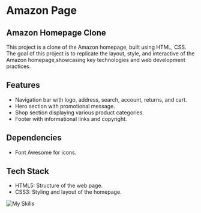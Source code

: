 # Amazon Page

## Amazon Homepage Clone 
This project is a clone of the Amazon homepage, built using HTML, CSS. The goal of this project is to replicate the layout, style, and interactive of the Amazon homepage,showcasing key technologies and web development practices.

## Features
- Navigation bar with logo, address, search, account, returns, and cart.
- Hero section with promotional message.
- Shop section displaying various product categories.
- Footer with informational links and copyright.

 
## Dependencies
- Font Awesome for icons.

## Tech Stack  
- HTML5: Structure of the web page.  
- CSS3: Styling and layout of the homepage.

![My Skills](https://skillicons.dev/icons?i=html,css&theme=light&perline=3)
